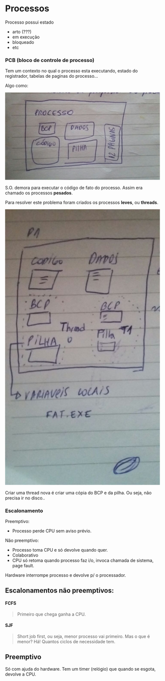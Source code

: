 # Processos

Processo possui estado
  - arto (???)
  - em execução
  - bloqueado
  - etc

### PCB (bloco de controle de processo)
Tem um contexto no qual o processo esta executando, estado do registrador, tabelas de paginas do processo...

Algo como:

![BCP](./files/bcp.jpg)


S.O. demora para executar o código de fato do processo. Assim era chamado os processos **pesados**.

Para resolver este problema foram criados os processos **leves**, ou **threads**.

![Threads](./files/threads.jpeg)

Criar uma thread nova é criar uma cópia do BCP e da pilha. Ou seja, não precisa ir no disco..



### Escalonamento

Preemptivo:
- Processo perde CPU sem aviso prévio.

Não preemptivo: 
- Processo toma CPU e só devolve quando quer.
- Colaborativo
- CPU só retoma quando processo faz i/o, invoca chamada de sistema, page fault.

Hardware interrompe processo e devolve p/ o processador.

## Escalonamentos não preemptivos:
#### FCFS
> Primeiro que chega ganha a CPU.

#### SJF
> Short job first, ou seja, menor processo vai primeiro. Mas o que é menor? Há! Quantos ciclos de necessidade tem.

## Preemptivo
Só com ajuda do hardware. Tem um timer (relógio) que quando se esgota, devolve a CPU. 



